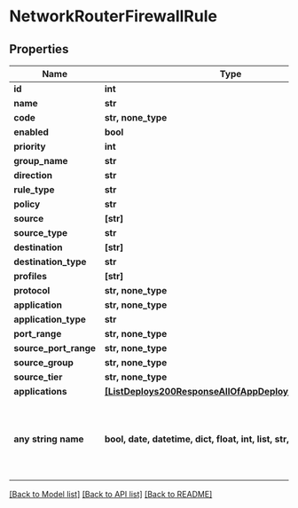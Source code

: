 # NetworkRouterFirewallRule


## Properties
Name | Type | Description | Notes
------------ | ------------- | ------------- | -------------
**id** | **int** |  | [optional] 
**name** | **str** |  | [optional] 
**code** | **str, none_type** |  | [optional] 
**enabled** | **bool** |  | [optional] 
**priority** | **int** |  | [optional] 
**group_name** | **str** |  | [optional] 
**direction** | **str** |  | [optional] 
**rule_type** | **str** |  | [optional] 
**policy** | **str** |  | [optional] 
**source** | **[str]** |  | [optional] 
**source_type** | **str** |  | [optional] 
**destination** | **[str]** |  | [optional] 
**destination_type** | **str** |  | [optional] 
**profiles** | **[str]** |  | [optional] 
**protocol** | **str, none_type** |  | [optional] 
**application** | **str, none_type** |  | [optional] 
**application_type** | **str** |  | [optional] 
**port_range** | **str, none_type** |  | [optional] 
**source_port_range** | **str, none_type** |  | [optional] 
**source_group** | **str, none_type** |  | [optional] 
**source_tier** | **str, none_type** |  | [optional] 
**applications** | [**[ListDeploys200ResponseAllOfAppDeploysInnerInstance]**](ListDeploys200ResponseAllOfAppDeploysInnerInstance.md) |  | [optional] 
**any string name** | **bool, date, datetime, dict, float, int, list, str, none_type** | any string name can be used but the value must be the correct type | [optional]

[[Back to Model list]](../README.md#documentation-for-models) [[Back to API list]](../README.md#documentation-for-api-endpoints) [[Back to README]](../README.md)


